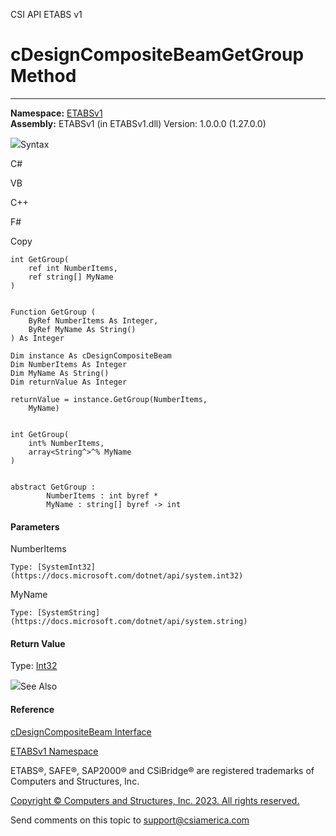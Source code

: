 ﻿

CSI API ETABS v1

# cDesignCompositeBeamGetGroup Method  
  
---  
  
**Namespace:** [ETABSv1](2780f1b8-2033-5289-2298-1cdb2a7508d9.htm)  
**Assembly:** ETABSv1 (in ETABSv1.dll) Version: 1.0.0.0 (1.27.0.0)

![](../icons/SectionExpanded.png)Syntax

C#

VB

C++

F#

Copy

    
    
    int GetGroup(
    	ref int NumberItems,
    	ref string[] MyName
    )
    
    
    Function GetGroup ( 
    	ByRef NumberItems As Integer,
    	ByRef MyName As String()
    ) As Integer
    
    Dim instance As cDesignCompositeBeam
    Dim NumberItems As Integer
    Dim MyName As String()
    Dim returnValue As Integer
    
    returnValue = instance.GetGroup(NumberItems, 
    	MyName)
    
    
    int GetGroup(
    	int% NumberItems, 
    	array<String^>^% MyName
    )
    
    
    abstract GetGroup : 
            NumberItems : int byref * 
            MyName : string[] byref -> int 
    

#### Parameters

NumberItems

    Type: [SystemInt32](https://docs.microsoft.com/dotnet/api/system.int32)  

MyName

    Type: [SystemString](https://docs.microsoft.com/dotnet/api/system.string)  

#### Return Value

Type: [Int32](https://docs.microsoft.com/dotnet/api/system.int32)

![](../icons/SectionExpanded.png)See Also

#### Reference

[cDesignCompositeBeam Interface](b5d7edc6-6cac-7fe1-0aa5-b0243db20044.htm)

[ETABSv1 Namespace](2780f1b8-2033-5289-2298-1cdb2a7508d9.htm)

ETABS®, SAFE®, SAP2000® and CSiBridge® are registered trademarks of Computers
and Structures, Inc.  

[Copyright © Computers and Structures, Inc. 2023. All rights
reserved.](http://www.csiamerica.com)

Send comments on this topic to
[support@csiamerica.com](mailto:support%40csiamerica.com?Subject=CSI%20API%20ETABS%20v1)

